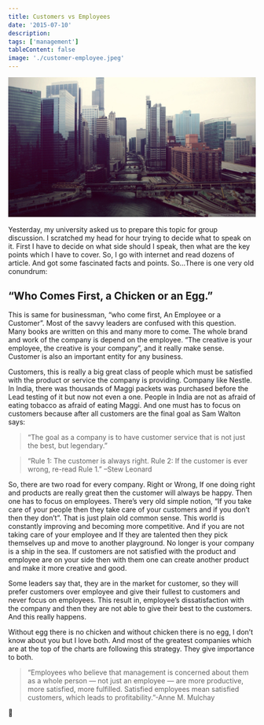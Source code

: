 ```yaml
---
title: Customers vs Employees
date: '2015-07-10'
description:
tags: ['management']
tableContent: false
image: './customer-employee.jpeg'
---
```


![Customers vs Employees](./customer-employee.jpeg)

Yesterday, my university asked us to prepare this topic for group discussion. I scratched my head for hour trying to decide what to speak on it. First I have to decide on what side should I speak, then what are the key points which I have to cover. So, I go with internet and read dozens of article. And got some fascinated facts and points. So…There is one very old conundrum:

## “Who Comes First, a Chicken or an Egg.”

This is same for businessman, “who come first, An Employee or a Customer”. Most of the savvy leaders are confused with this question. Many books are written on this and many more to come. The whole brand and work of the company is depend on the employee. “The creative is your employee, the creative is your company”, and it really make sense. Customer is also an important entity for any business.

Customers, this is really a big great class of people which must be satisfied with the product or service the company is providing. Company like Nestle. In India, there was thousands of Maggi packets was purchased before the Lead testing of it but now not even a one. People in India are not as afraid of eating tobacco as afraid of eating Maggi. And one must has to focus on customers because after all customers are the final goal as Sam Walton says:

> “The goal as a company is to have customer service that is not just the best, but legendary.”

> “Rule 1: The customer is always right. Rule 2: If the customer is ever wrong, re-read Rule 1.” –Stew Leonard

So, there are two road for every company. Right or Wrong, If one doing right and products are really great then the customer will always be happy. Then one has to focus on employees. There’s very old simple notion, “If you take care of your people then they take care of your customers and if you don’t then they don’t”. That is just plain old common sense. This world is constantly improving and becoming more competitive. And if you are not taking care of your employee and If they are talented then they pick themselves up and move to another playground. No longer is your company is a ship in the sea. If customers are not satisfied with the product and employee are on your side then with them one can create another product and make it more creative and good.

Some leaders say that, they are in the market for customer, so they will prefer customers over employee and give their fullest to customers and never focus on employees. This result in, employee’s dissatisfaction with the company and then they are not able to give their best to the customers. And this really happens.

Without egg there is no chicken and without chicken there is no egg, I don’t know about you but I love both. And most of the greatest companies which are at the top of the charts are following this strategy. They give importance to both.

> “Employees who believe that management is concerned about them as a whole person — not just an employee — are more productive, more satisfied, more fulfilled. Satisfied employees mean satisfied customers, which leads to profitability.”-Anne M. Mulchay

🙏
